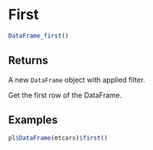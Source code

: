 # First

```r
DataFrame_first()
```

## Returns

A new `DataFrame` object with applied filter.

Get the first row of the DataFrame.

## Examples

```r
pl$DataFrame(mtcars)$first()
```